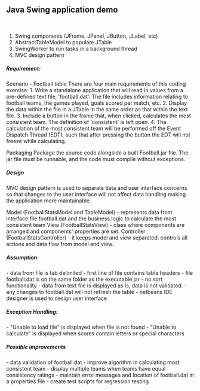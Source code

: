 <h2>Java Swing application demo</h2>
<br/>
<ol>
<li>Swing components (JFrame, JPanel, JButton, JLabel, etc)</li>
<li>AbstractTableModel to populate JTable</li>
<li>SwingWorker to run tasks in a background thread</li>
<li>MVC design pattern</li>
</ol>

<h5>Requirement:</h5>
<p>
Scenario - Football table
There are four main requirements of this coding exercise:
1. Write a standalone application that will read in values from a pre-defined text file, 'football.dat'. The file includes information relating to football teams, the games played, goals scored per match, etc.
2. Display the data within the file in a JTable in the same order as that within the text file.
3. Include a button in the frame that, when clicked, calculates the most consistent team. The definition of 'consistent' is left open.
4. The calculation of the most consistent team will be performed off the Event Dispatch Thread (EDT), such that after pressing the button the EDT will not freeze while calculating.

Packaging
Package the source code alongside a built Football.jar file. The jar file must be runnable, and the code must compile without exceptions.
</p>

<h5>Design</h5>
<p>
MVC design pattern is used to separate data and user interface concerns so that changes to the user interface will not affect data handling making the application more maintainable.

Model (FootballStatsModel and TableModel) - represents data from interface file football.dat and the business logic to calculate the most consistent team
View (FootballStatsView) - class where components are arranged and components' properties are set. 
Controller (FootballStatsController) - it keeps model and view separated. controls all actions and data flow from model and view.
</p>

<h5>Assumption:</h5>
<p>
- data from file is tab delimited
- first line of file contains table headers
- file football.dat is on the same folder as the executable jar
- no sort functionality
- data from text file is displayed as is, data is not validated.
- any changes to football.dat will not refresh the table
- netbeans IDE designer is used to design user interface
</p>

<h5>Exception Handling:</h5>
<p>
- "Unable to load file" is displayed when file is not found
- "Unable to calculate" is displayed when scores contain letters or special characters
</p>

<h5>Possible improvements</h5>
<p>
- data validation of football.dat
- improve algorithm in calculating most consistent team
- display multiple teams when teams have equal consistency ratings
- maintain error messages and location of football.dat in a properties file
- create test scripts for regression testing
</p>
